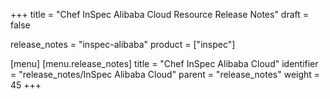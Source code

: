 +++
title = "Chef InSpec Alibaba Cloud Resource Release Notes"
draft = false

release_notes = "inspec-alibaba"
product = ["inspec"]

[menu]
  [menu.release_notes]
    title = "Chef InSpec Alibaba Cloud"
    identifier = "release_notes/InSpec Alibaba Cloud"
    parent = "release_notes"
    weight = 45
+++

